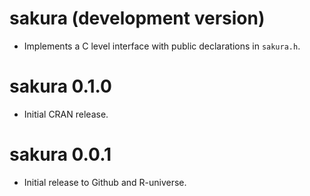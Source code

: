 # sakura (development version)

* Implements a C level interface with public declarations in `sakura.h`.

# sakura 0.1.0

* Initial CRAN release.

# sakura 0.0.1

* Initial release to Github and R-universe.
